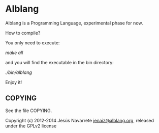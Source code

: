 Alblang
=======

Alblang is a Programming Language, experimental phase for now.

How to compile?

You only need to execute:

*make all*

and you will find the executable in the bin directory:

*./bin/alblang*

Enjoy it!

COPYING
-------

See the file COPYING.


Copyright (c) 2012-2014 Jesús Navarrete <jenaiz@alblang.org>, released under the GPLv2 license